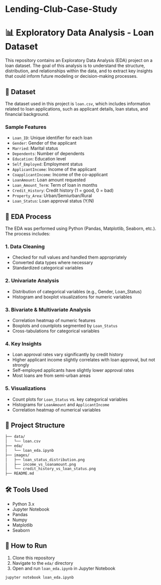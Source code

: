 # Lending-Club-Case-Study

# 📊 Exploratory Data Analysis - Loan Dataset

This repository contains an Exploratory Data Analysis (EDA) project on a loan dataset. The goal of this analysis is to understand the structure, distribution, and relationships within the data, and to extract key insights that could inform future modeling or decision-making processes.

## 📁 Dataset

The dataset used in this project is `loan.csv`, which includes information related to loan applications, such as applicant details, loan status, and financial background.

### Sample Features

- `Loan_ID`: Unique identifier for each loan
- `Gender`: Gender of the applicant
- `Married`: Marital status
- `Dependents`: Number of dependents
- `Education`: Education level
- `Self_Employed`: Employment status
- `ApplicantIncome`: Income of the applicant
- `CoapplicantIncome`: Income of the co-applicant
- `LoanAmount`: Loan amount requested
- `Loan_Amount_Term`: Term of loan in months
- `Credit_History`: Credit history (1 = good, 0 = bad)
- `Property_Area`: Urban/Semiurban/Rural
- `Loan_Status`: Loan approval status (Y/N)

## 🧪 EDA Process

The EDA was performed using Python (Pandas, Matplotlib, Seaborn, etc.). The process includes:

### 1. Data Cleaning
- Checked for null values and handled them appropriately
- Converted data types where necessary
- Standardized categorical variables

### 2. Univariate Analysis
- Distribution of categorical variables (e.g., Gender, Loan_Status)
- Histogram and boxplot visualizations for numeric variables

### 3. Bivariate & Multivariate Analysis
- Correlation heatmap of numeric features
- Boxplots and countplots segmented by `Loan_Status`
- Cross-tabulations for categorical variables

### 4. Key Insights
- Loan approval rates vary significantly by credit history
- Higher applicant income slightly correlates with loan approval, but not strongly
- Self-employed applicants have slightly lower approval rates
- Most loans are from semi-urban areas

### 5. Visualizations
- Count plots for `Loan_Status` vs. key categorical variables
- Histograms for `LoanAmount` and `ApplicantIncome`
- Correlation heatmap of numerical variables

## 📂 Project Structure

```bash
├── data/
│   └── loan.csv
├── eda/
│   └── loan_eda.ipynb
├── images/
│   ├── loan_status_distribution.png
│   ├── income_vs_loanamount.png
│   └── credit_history_vs_loan_status.png
├── README.md
```

## 🛠 Tools Used

- Python 3.x
- Jupyter Notebook
- Pandas
- Numpy
- Matplotlib
- Seaborn

## 🚀 How to Run

1. Clone this repository
2. Navigate to the `eda/` directory
3. Open and run `loan_eda.ipynb` in Jupyter Notebook

```bash
jupyter notebook loan_eda.ipynb
```


